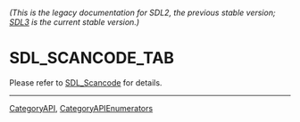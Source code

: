 ###### (This is the legacy documentation for SDL2, the previous stable version; [SDL3](https://wiki.libsdl.org/SDL3/) is the current stable version.)
# SDL_SCANCODE_TAB

Please refer to [SDL_Scancode](SDL_Scancode) for details.

----
[CategoryAPI](CategoryAPI), [CategoryAPIEnumerators](CategoryAPIEnumerators)

